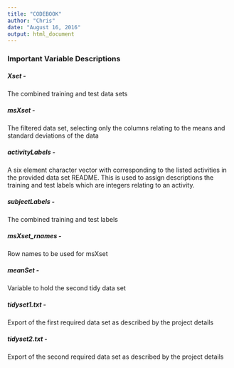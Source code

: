 ```yaml
---
title: "CODEBOOK"
author: "Chris"
date: "August 16, 2016"
output: html_document
---
```


### Important Variable Descriptions

##### Xset - 
The combined training and test data sets


##### msXset - 
The filtered data set, selecting only the columns relating to the means and standard deviations of the data


##### activityLabels - 
A six element character vector with corresponding to the listed activities in the provided data set README.
This is used to assign descriptions the training and test labels which are integers relating to an activity.

##### subjectLabels -
The combined training and test labels


##### msXset_rnames - 
Row names to be used for msXset


##### meanSet -
Variable to hold the second tidy data set


##### tidyset1.txt - 
Export of the first required data set as described by the project details


##### tidyset2.txt - 
Export of the second required data set as described by the project details
